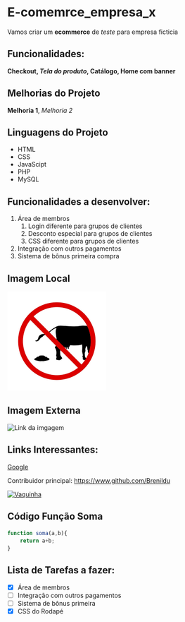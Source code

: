 # E-comemrce_empresa_x

Vamos criar um **ecommerce** de *teste* para empresa ficticia

## Funcionalidades:

**Checkout, *Tela do produto*, Catálogo, Home com banner**    

## Melhorias do Projeto

__Melhoria 1__, _Melhoria 2_

## Linguagens do Projeto

 * HTML
 * CSS
 * JavaScipt
 * PHP
 * MySQL

## Funcionalidades a desenvolver:

1. Área de membros
    1. Login diferente para grupos de clientes
    2. Desconto especial para grupos de clientes
    3. CSS diferente para grupos de clientes
2. Integração com outros pagamentos 
3. Sistema de bônus primeira compra

## Imagem Local

![Entrada proibida](img/entrada_proibida.png)

## Imagem Externa

![Link da imgagem](https://img.freepik.com/vetores-premium/icone-de-fezes-de-vaca-proibido-icone-engracado-com-proibicao-de-deixar-coco-de-gado_542399-1880.jpg)

## Links Interessantes:

[Google](https://www.google.com)

Contribuidor principal: https://www.github.com/Brenildu

[![Vaquinha](https://encrypted-tbn0.gstatic.com/images?q=tbn:ANd9GcS-N4sSPH7qh_dcPNblTLA3MDuOlc4yzEqQSA&usqp=CAU)](https://www.github.com/Brenildu)

## Código Função Soma

```javaScript
function soma(a,b){
    return a+b;
}
```

## Lista de Tarefas a fazer:

 - [x] Área de membros
 - [ ] Integração com outros pagamentos 
 - [ ] Sistema de bônus primeira 
 - [x] CSS do Rodapé